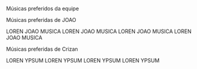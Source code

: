 Músicas preferidos da equipe

Músicas preferidas de JOAO

LOREN JOAO MUSICA
LOREN JOAO MUSICA
LOREN JOAO MUSICA
LOREN JOAO MUSICA

Músicas preferidas de Crizan

LOREN YPSUM
LOREN YPSUM
LOREN YPSUM
LOREN YPSUM



